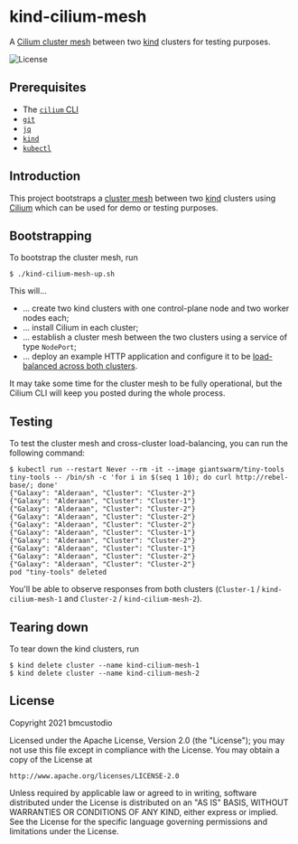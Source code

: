 # kind-cilium-mesh

A [Cilium cluster mesh](https://docs.cilium.io/en/v1.9/gettingstarted/clustermesh/) between two [kind](https://github.com/kubernetes-sigs/kind) clusters for testing purposes.

![License](https://img.shields.io/github/license/bmcustodio/kubectl-topology)

## Prerequisites

* The [`cilium` CLI](https://github.com/cilium/cilium-cli/)
* [`git`](https://git-scm.com/)
* [`jq`](https://stedolan.github.io/jq/download/)
* [`kind`](https://kind.sigs.k8s.io/docs/user/quick-start/)
* [`kubectl`](https://kubernetes.io/docs/tasks/tools/install-kubectl/)

## Introduction

This project bootstraps a [cluster mesh](https://docs.cilium.io/en/stable/gettingstarted/clustermesh/) between two [kind](https://github.com/kubernetes-sigs/kind) clusters using [Cilium](https://cilium.io) which can be used for demo or testing purposes.

## Bootstrapping

To bootstrap the cluster mesh, run

```shell
$ ./kind-cilium-mesh-up.sh
```

This will...

* ... create two kind clusters with one control-plane node and two worker nodes each;
* ... install Cilium in each cluster;
* ... establish a cluster mesh between the two clusters using a service of type `NodePort`;
* ... deploy an example HTTP application and configure it to be [load-balanced across both clusters](https://docs.cilium.io/en/stable/gettingstarted/clustermesh/#load-balancing-with-global-services).

It may take some time for the cluster mesh to be fully operational, but the Cilium CLI will keep you posted during the whole process.

## Testing

To test the cluster mesh and cross-cluster load-balancing, you can run the following command:

```shell
$ kubectl run --restart Never --rm -it --image giantswarm/tiny-tools tiny-tools -- /bin/sh -c 'for i in $(seq 1 10); do curl http://rebel-base/; done'
{"Galaxy": "Alderaan", "Cluster": "Cluster-2"}
{"Galaxy": "Alderaan", "Cluster": "Cluster-1"}
{"Galaxy": "Alderaan", "Cluster": "Cluster-2"}
{"Galaxy": "Alderaan", "Cluster": "Cluster-2"}
{"Galaxy": "Alderaan", "Cluster": "Cluster-2"}
{"Galaxy": "Alderaan", "Cluster": "Cluster-1"}
{"Galaxy": "Alderaan", "Cluster": "Cluster-2"}
{"Galaxy": "Alderaan", "Cluster": "Cluster-1"}
{"Galaxy": "Alderaan", "Cluster": "Cluster-2"}
{"Galaxy": "Alderaan", "Cluster": "Cluster-2"}
pod "tiny-tools" deleted
```

You'll be able to observe responses from both clusters (`Cluster-1` / `kind-cilium-mesh-1` and `Cluster-2` / `kind-cilium-mesh-2`).

## Tearing down

To tear down the kind clusters, run

```shell
$ kind delete cluster --name kind-cilium-mesh-1
$ kind delete cluster --name kind-cilium-mesh-2
```

## License

Copyright 2021 bmcustodio

Licensed under the Apache License, Version 2.0 (the "License");
you may not use this file except in compliance with the License.
You may obtain a copy of the License at

    http://www.apache.org/licenses/LICENSE-2.0

Unless required by applicable law or agreed to in writing, software
distributed under the License is distributed on an "AS IS" BASIS,
WITHOUT WARRANTIES OR CONDITIONS OF ANY KIND, either express or implied.
See the License for the specific language governing permissions and
limitations under the License.
